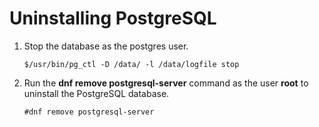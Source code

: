 # Uninstalling PostgreSQL<a name="EN-US_TOPIC_0230050756"></a>

1.  Stop the database as the postgres user.

    ```
    $/usr/bin/pg_ctl -D /data/ -l /data/logfile stop
    ```

2.  Run the  **dnf remove postgresql-server**  command as the user  **root**  to uninstall the PostgreSQL database.

    ```
    #dnf remove postgresql-server
    ```


